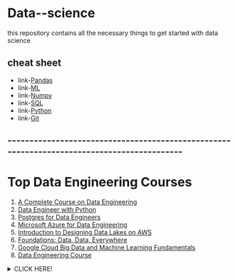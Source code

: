# Data--science
this repository contains all the necessary things to get started with data science
##  cheat sheet
- link-[Pandas](https://www.datacamp.com/cheat-sheet/pandas-cheat-sheet-for-data-science-in-python)
- link-[ML](https://www.datacamp.com/cheat-sheet/scikit-learn-cheat-sheet-python-machine-learning)
- link-[Numpy](https://www.datacamp.com/cheat-sheet/numpy-cheat-sheet-data-analysis-in-python)
- link-[SQL](https://www.datacamp.com/cheat-sheet/sql-basics-cheat-sheet)
- link-[Python](https://www.datacamp.com/cheat-sheet/python-for-data-science-a-cheat-sheet-for-beginners)
- link-[Git](https://www.datacamp.com/cheat-sheet/git-cheat-sheet)
 ## -------------------------------------------------------------------------------------------
 # Top Data Engineering Courses
 1) [A Complete Course on Data Engineering](https://machinehack.Com/bootcamps/633c19aa20ebf0e0f02ffcc52)
 2) [Data Engineer with Python](https://app.datacamp.com/learn/career-tracks/data-engineer-with-python)
 3) [Postgres for Data Engineers](https://www.dataquest.io/course/postgres-for-data-engineers/?rfsn=6350382.6e669214)
 4) [Microsoft Azure for Data Engineering](https://www.coursera.org/learn/microsoft-azure-dp-203-data-engineering?specialization=microsoft-azure-dp-203-data-engineering)
5) [Introduction to Designing Data Lakes on AWS](https://www.coursera.org/learnZintroduction-to-designing-data-lakes-in-aws6)
6) [Foundations: Data, Data, Everywhere](https://www.coursera.org/learn/foundations-data?aid=true&specialization=google-data-analytics7) 
7) [Google Cloud Big Data and Machine Learning Fundamentals](https://www.coursera.org/learn/gcp-big-data-ml-fundamentals?specialization=gcp-data-machine-learning)
8) [Data Engineering Course](https://bit.ly/3f7sbxy) 
 <details><summary>CLICK HERE!</summary>
 <p>
 <h1>hello ujjwal</h1>
 </p>
 </details>
  
